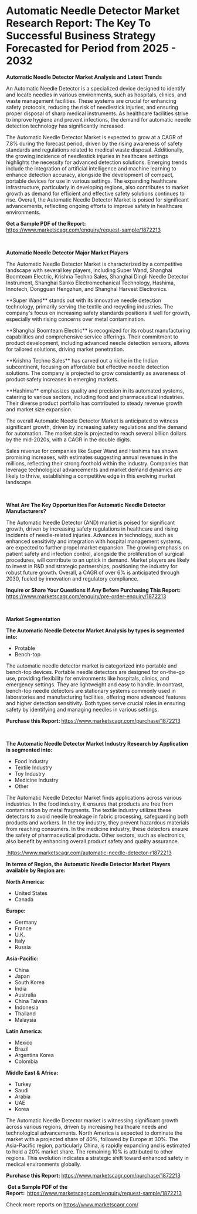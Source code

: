 <p><h1>Automatic Needle Detector Market Research Report: The Key To Successful Business Strategy Forecasted for Period from 2025 - 2032</h1></p><p><strong>Automatic Needle Detector Market Analysis and Latest Trends</strong></p>
<p><p>An Automatic Needle Detector is a specialized device designed to identify and locate needles in various environments, such as hospitals, clinics, and waste management facilities. These systems are crucial for enhancing safety protocols, reducing the risk of needlestick injuries, and ensuring proper disposal of sharp medical instruments. As healthcare facilities strive to improve hygiene and prevent infections, the demand for automatic needle detection technology has significantly increased.</p><p>The Automatic Needle Detector Market is expected to grow at a CAGR of 7.8% during the forecast period, driven by the rising awareness of safety standards and regulations related to medical waste disposal. Additionally, the growing incidence of needlestick injuries in healthcare settings highlights the necessity for advanced detection solutions. Emerging trends include the integration of artificial intelligence and machine learning to enhance detection accuracy, alongside the development of compact, portable devices for use in various settings. The expanding healthcare infrastructure, particularly in developing regions, also contributes to market growth as demand for efficient and effective safety solutions continues to rise. Overall, the Automatic Needle Detector Market is poised for significant advancements, reflecting ongoing efforts to improve safety in healthcare environments.</p></p>
<p><strong>Get a Sample PDF of the Report:&nbsp;</strong> <a href="https://www.marketscagr.com/enquiry/request-sample/1872213?utm_campaign=2792&utm_medium=2&utm_source=Github&utm_content=ia&utm_term=08042025&utm_id=automatic-needle-detector">https://www.marketscagr.com/enquiry/request-sample/1872213</a></p>
<p>&nbsp;</p>
<p><strong>Automatic Needle Detector Major Market Players</strong></p>
<p><p>The Automatic Needle Detector Market is characterized by a competitive landscape with several key players, including Super Wand, Shanghai Boomteam Electric, Krishna Techno Sales, Shanghai Dingli Needle Detector Instrument, Shanghai Sanko Electromechanical Technology, Hashima, Innotech, Dongguan Hengzhun, and Shanghai Harvest Electronics. </p><p>**Super Wand** stands out with its innovative needle detection technology, primarily serving the textile and recycling industries. The company's focus on increasing safety standards positions it well for growth, especially with rising concerns over metal contamination.</p><p>**Shanghai Boomteam Electric** is recognized for its robust manufacturing capabilities and comprehensive service offerings. Their commitment to product development, including advanced needle detection sensors, allows for tailored solutions, driving market penetration.</p><p>**Krishna Techno Sales** has carved out a niche in the Indian subcontinent, focusing on affordable but effective needle detection solutions. The company is projected to grow consistently as awareness of product safety increases in emerging markets.</p><p>**Hashima** emphasizes quality and precision in its automated systems, catering to various sectors, including food and pharmaceutical industries. Their diverse product portfolio has contributed to steady revenue growth and market size expansion.</p><p>The overall Automatic Needle Detector Market is anticipated to witness significant growth, driven by increasing safety regulations and the demand for automation. The market size is projected to reach several billion dollars by the mid-2020s, with a CAGR in the double digits.</p><p>Sales revenue for companies like Super Wand and Hashima has shown promising increases, with estimates suggesting annual revenues in the millions, reflecting their strong foothold within the industry. Companies that leverage technological advancements and market demand dynamics are likely to thrive, establishing a competitive edge in this evolving market landscape.</p></p>
<p>&nbsp;</p>
<p><strong>What Are The Key Opportunities For Automatic Needle Detector Manufacturers?</strong></p>
<p><p>The Automatic Needle Detector (AND) market is poised for significant growth, driven by increasing safety regulations in healthcare and rising incidents of needle-related injuries. Advances in technology, such as enhanced sensitivity and integration with hospital management systems, are expected to further propel market expansion. The growing emphasis on patient safety and infection control, alongside the proliferation of surgical procedures, will contribute to an uptick in demand. Market players are likely to invest in R&D and strategic partnerships, positioning the industry for robust future growth. Overall, a CAGR of over 6% is anticipated through 2030, fueled by innovation and regulatory compliance.</p></p>
<p><strong>Inquire or Share Your Questions If Any Before Purchasing This Report:</strong> <a href="https://www.marketscagr.com/enquiry/pre-order-enquiry/1872213?utm_campaign=2792&utm_medium=2&utm_source=Github&utm_content=ia&utm_term=08042025&utm_id=automatic-needle-detector">https://www.marketscagr.com/enquiry/pre-order-enquiry/1872213</a></p>
<p>&nbsp;</p>
<p><strong>Market Segmentation</strong></p>
<p><strong>The Automatic Needle Detector Market Analysis by types is segmented into:</strong></p>
<p><ul><li>Protable</li><li>Bench-top</li></ul></p>
<p><p>The automatic needle detector market is categorized into portable and bench-top devices. Portable needle detectors are designed for on-the-go use, providing flexibility for environments like hospitals, clinics, and emergency settings. They are lightweight and easy to handle. In contrast, bench-top needle detectors are stationary systems commonly used in laboratories and manufacturing facilities, offering more advanced features and higher detection sensitivity. Both types serve crucial roles in ensuring safety by identifying and managing needles in various settings.</p></p>
<p><strong>Purchase this Report:&nbsp;</strong><a href="https://www.marketscagr.com/purchase/1872213?utm_campaign=2792&utm_medium=2&utm_source=Github&utm_content=ia&utm_term=08042025&utm_id=automatic-needle-detector">https://www.marketscagr.com/purchase/1872213</a></p>
<p>&nbsp;</p>
<p><strong>The Automatic Needle Detector Market Industry Research by Application is segmented into:</strong></p>
<p><ul><li>Food Industry</li><li>Textile Industry</li><li>Toy Industry</li><li>Medicine Industry</li><li>Other</li></ul></p>
<p><p>The Automatic Needle Detector Market finds applications across various industries. In the food industry, it ensures that products are free from contamination by metal fragments. The textile industry utilizes these detectors to avoid needle breakage in fabric processing, safeguarding both products and workers. In the toy industry, they prevent hazardous materials from reaching consumers. In the medicine industry, these detectors ensure the safety of pharmaceutical products. Other sectors, such as electronics, also benefit by enhancing overall product safety and quality assurance.</p></p>
<p><a href="https://www.marketscagr.com/automatic-needle-detector-r1872213?utm_campaign=2792&utm_medium=2&utm_source=Github&utm_content=ia&utm_term=08042025&utm_id=automatic-needle-detector">&nbsp;https://www.marketscagr.com/automatic-needle-detector-r1872213</a></p>
<p><strong>In terms of Region, the Automatic Needle Detector Market Players available by Region are:</strong></p>
<p>
    <p> <strong> North America: </strong>
        <ul>
            <li>United States</li>
            <li>Canada</li>
        </ul>
        </p> 
    <p> <strong> Europe: </strong>
        <ul>
            <li>Germany</li>
            <li>France</li>
            <li>U.K.</li>
            <li>Italy</li>
            <li>Russia</li>
        </ul>
        </p> 
    <p> <strong> Asia-Pacific: </strong>
        <ul>
            <li>China</li>
            <li>Japan</li>
            <li>South Korea</li>
            <li>India</li>
            <li>Australia</li>
            <li>China Taiwan</li>
            <li>Indonesia</li>
            <li>Thailand</li>
            <li>Malaysia</li>
        </ul>
        </p> 
    <p> <strong> Latin America: </strong>
        <ul>
            <li>Mexico</li>
            <li>Brazil</li>
            <li>Argentina Korea</li>
            <li>Colombia</li>
        </ul>
        </p> 
    <p> <strong> Middle East & Africa: </strong>
        <ul>
            <li>Turkey</li>
            <li>Saudi</li>
            <li>Arabia</li>
            <li>UAE</li>
            <li>Korea</li>
        </ul>
    </p>
    </p>
<p><p>The Automatic Needle Detector market is witnessing significant growth across various regions, driven by increasing healthcare needs and technological advancements. North America is expected to dominate the market with a projected share of 40%, followed by Europe at 30%. The Asia-Pacific region, particularly China, is rapidly expanding and is estimated to hold a 20% market share. The remaining 10% is attributed to other regions. This evolution indicates a strategic shift toward enhanced safety in medical environments globally.</p></p>
<p><strong>Purchase this Report: </strong><a href="https://www.marketscagr.com/purchase/1872213?utm_campaign=2792&utm_medium=2&utm_source=Github&utm_content=ia&utm_term=08042025&utm_id=automatic-needle-detector">https://www.marketscagr.com/purchase/1872213</a></p>
<p>&nbsp;<strong>Get a Sample PDF of the Report:&nbsp;&nbsp;</strong><a href="https://www.marketscagr.com/enquiry/request-sample/1872213?utm_campaign=2792&utm_medium=2&utm_source=Github&utm_content=ia&utm_term=08042025&utm_id=automatic-needle-detector">https://www.marketscagr.com/enquiry/request-sample/1872213</a></p>
<p><strong></strong></p>
<p>Check more reports on <a href="https://www.marketscagr.com/?utm_campaign=2792&utm_medium=2&utm_source=Github&utm_content=ia&utm_term=08042025&utm_id=automatic-needle-detector">https://www.marketscagr.com/</a></p>